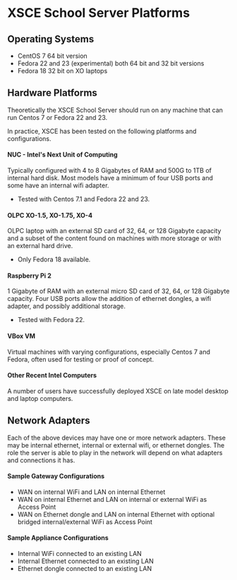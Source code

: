 # XSCE School Server Platforms

## Operating Systems

* CentOS 7 64 bit version
* Fedora 22 and 23 (experimental) both 64 bit and 32 bit versions
* Fedora 18 32 bit on XO laptops

## Hardware Platforms

Theoretically the XSCE School Server should run on any machine that can run Centos 7 or Fedora 22 and 23.

In practice, XSCE has been tested on the following platforms and configurations.

#### NUC - Intel's Next Unit of Computing

Typically configured with 4 to 8 Gigabytes of RAM and 500G to 1TB of internal hard disk. Most models have a minimum of four USB ports and some have an internal wifi adapter.

- Tested with Centos 7.1 and Fedora 22 and 23.

#### OLPC XO-1.5, XO-1.75, XO-4

OLPC laptop with an external SD card of 32, 64, or 128 Gigabyte capacity and a subset of the content found on machines with more storage or with an external hard drive.

- Only Fedora 18 available.

#### Raspberry Pi 2

1 Gigabyte of RAM with an external micro SD card of 32, 64, or 128 Gigabyte capacity.  Four USB ports allow the addition of ethernet dongles, a wifi adapter, and possibly additional storage.

- Tested with Fedora 22.

#### VBox VM

Virtual machines with varying configurations, especially Centos 7 and Fedora, often used for testing or proof of concept.

#### Other Recent Intel Computers

A number of users have successfully deployed XSCE on late model desktop and laptop computers.

## Network Adapters

Each of the above devices may have one or more network adapters.  These may be internal ethernet, internal or external wifi, or ethernet dongles.  The role the server is able to play in the network will depend on what adapters and connections it has.

#### Sample Gateway Configurations

* WAN on internal WiFi and LAN on internal Ethernet
* WAN on internal Ethernet and LAN on internal or external WiFi as Access Point
* WAN on Ethernet dongle and LAN on internal Ethernet with optional bridged internal/external WiFi as Access Point

#### Sample Appliance Configurations

* Internal WiFi connected to an existing LAN
* Internal Ethernet connected to an existing LAN
* Ethernet dongle connected to an existing LAN
